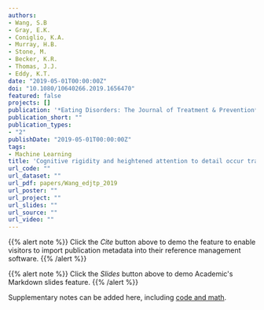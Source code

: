 ```yaml
---
authors:
- Wang, S.B
- Gray, E.K.
- Coniglio, K.A.
- Murray, H.B.
- Stone, M.
- Becker, K.R.
- Thomas, J.J.
- Eddy, K.T.
date: "2019-05-01T00:00:00Z"
doi: "10.1080/10640266.2019.1656470"
featured: false
projects: []
publication: '*Eating Disorders: The Journal of Treatment & Prevention*'
publication_short: ""
publication_types:
- "2"
publishDate: "2019-05-01T00:00:00Z"
tags:
- Machine Learning
title: 'Cognitive rigidity and heightened attention to detail occur transdiagnostically in adolescents with eating disorders'
url_code: ""
url_dataset: ""
url_pdf: papers/Wang_edjtp_2019
url_poster: ""
url_project: ""
url_slides: ""
url_source: ""
url_video: ""
---
```



{{% alert note %}}
Click the *Cite* button above to demo the feature to enable visitors to import publication metadata into their reference management software.
{{% /alert %}}

{{% alert note %}}
Click the *Slides* button above to demo Academic's Markdown slides feature.
{{% /alert %}}

Supplementary notes can be added here, including [code and math](https://sourcethemes.com/academic/docs/writing-markdown-latex/).

